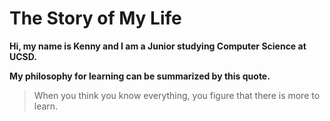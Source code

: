 # The Story of My Life

**Hi, my name is Kenny and I am a Junior studying Computer Science at UCSD.**

**My philosophy for learning can be summarized by this quote.**
> When you think you know everything, you figure that there is more to learn.


